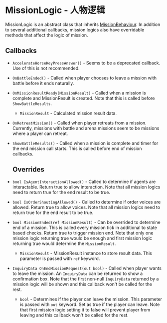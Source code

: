 # MissionLogic - 人物逻辑
MissionLogic is an abstract class that inherits [MissionBehaviour](./). In addition to several additional callbacks, mission logics also have overridable methods that affect the logic of mission.

## Callbacks
- `AccelerateHorseKeyPressAnswer()` - Seems to be a deprecated callback. Use of this is not recommended.
- `OnBattleEnded()` - Called when player chooses to leave a mission with battle before it ends naturally.
- `OnMissionResultReady(MissionResult)` - Called when a mission is complete and MissionResult is created. Note that this is called before `ShowBattleResults`.
  - `MissionResult` - Calculated mission result data.
- `OnRetreatMission()` - Called when player retreats from a mission. Currently, missions with battle and arena missions seem to be missions where a player can retreat.
- `ShowBattleResults()` - Called when a mission is complete and timer for the end mission call starts. This is called before end of mission callbacks.
  
  ## Overrides
- `bool IsAgentInteractionAllowed()` - Called to determine if agents are interactable. Return true to allow interaction. Note that all mission logics need to return true for the end result to be true.
- `bool IsOrderShoutingAllowed()` - Called to determine if order voices are allowed. Return true to allow voices. Note that all mission logics need to return true for the end result to be true.
- `bool MissionEnded(ref MissionResult)` - Can be overrided to determine end of a mission. This is called every mission tick in additional to state based checks. Return true to trigger mission end. Note that only one mission logic returning true would be enough and first mission logic returning true would determine the `MissionResult`.
  - `MissionResult` - MissionResult instance to store result data. This parameter is passed with `ref` keyword.
- `InquiryData OnEndMissionRequest(out bool)` - Called when player wants to leave the mission. An `InquiryData` can be returned to show a confirmation box. Note that the first non-null `InquiryData` returned by a mission logic will be shown and this callback won't be called for the rest.
  - `bool` - Determines if the player can leave the mission. This parameter is passed with `out` keyword. Set as true if the player can leave. Note that first mission logic setting it to false will prevent player from leaving and this callback won't be called for the rest.
